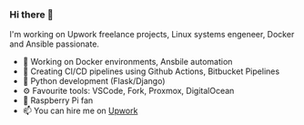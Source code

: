 ### Hi there 👋

I'm working on Upwork freelance projects, Linux systems engeneer, Docker and Ansible passionate. 

- 🔭 Working on Docker environments, Ansbile automation
- 🤔 Creating CI/CD pipelines using Github Actions, Bitbucket Pipelines
- 🌱 Python development (Flask/Django)
- ⚙️ Favourite tools: VSCode, Fork, Proxmox, DigitalOcean
- 👯 Raspberry Pi fan
- 📫 You can hire me on [Upwork](https://www.upwork.com/fl/dverbin)
